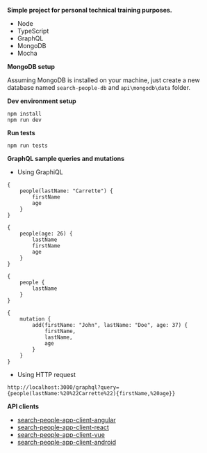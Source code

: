 **Simple project for personal technical training purposes.**

* Node
* TypeScript
* GraphQL
* MongoDB
* Mocha

**MongoDB setup**

Assuming MongoDB is installed on your machine, just create a new database named ``` search-people-db ``` and ```api\mongodb\data``` folder.

**Dev environment setup**

```
npm install
npm run dev
```

**Run tests**

```
npm run tests
```

**GraphQL sample queries and mutations**

* Using GraphiQL
```
{
    people(lastName: "Carrette") {
        firstName
        age
    }
}
```
```
{
    people(age: 26) {
        lastName
        firstName
        age
    }
}
```
```
{
    people {
        lastName
    }
}
```
```
{
    mutation {
        add(firstName: "John", lastName: "Doe", age: 37) {
            firstName,
            lastName,
            age
        }
    }
}
```

* Using HTTP request
```
http://localhost:3000/graphql?query={people(lastName:%20%22Carrette%22){firstName,%20age}}
```

**API clients**
* [search-people-app-client-angular](https://github.com/rcarrette/search-people-app-client-angular)
* [search-people-app-client-react](https://github.com/rcarrette/search-people-app-client-react)
* [search-people-app-client-vue](https://github.com/rcarrette/search-people-app-client-vue)
* [search-people-app-client-android](https://github.com/rcarrette/search-people-app-client-android)